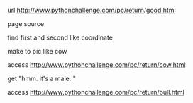 url http://www.pythonchallenge.com/pc/return/good.html

page source

find first and second
like coordinate

make to pic like cow

access http://www.pythonchallenge.com/pc/return/cow.html

get "hmm. it's a male. "

access http://www.pythonchallenge.com/pc/return/bull.html


